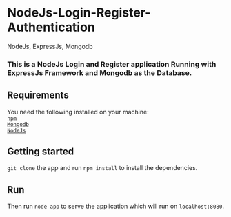 # NodeJs-Login-Register-Authentication
NodeJs, ExpressJs, Mongodb

### This is a NodeJs Login and Register application Running with ExpressJs Framework and Mongodb as the Database.

## Requirements
You need the following installed on your machine:  
[`npm`](https://www.npmjs.com/)  
[`Mongodb`](https://www.mongodb.com/)  
[`NodeJs`](https://nodejs.org/en/)  

## Getting started  
`git clone` the app and run `npm install` to install the dependencies.  

## Run  

Then run `node app` to serve the application which will run on `localhost:8080`.
